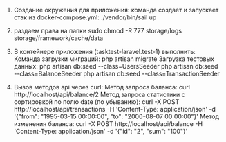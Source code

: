 1. Создание окружения для приложения:
  команда создает и запускает стэк из docker-compose.yml: ./vendor/bin/sail up

2. раздаем права на папки sudo chmod -R 777 storage/logs storage/framework/cache/data

3. В контейнере приложения (tasktest-laravel.test-1) выполнить:
  Команда загрузки миграций: php artisan migrate
  Загрузка тестовых данных:
  php artisan db:seed --class=UsersSeeder
  php artisan db:seed --class=BalanceSeeder
  php artisan db:seed --class=TransactionSeeder

4. Вызов методов api через curl:
  Метод запроса баланса: curl http://localhost/api/balance/2
  Метод запроса статистики c сортировкой по полю date (по убыванию): curl -X POST http://localhost/api/transactions -H 'Content-Type: application/json' -d '{"from": "1995-03-15 00:00:00", "to": "2000-08-07 00:00:00"}'
  Метод изменения баланса: curl -X POST http://localhost/api/balance -H 'Content-Type: application/json' -d '{"id": "2", "sum": "100"}'
